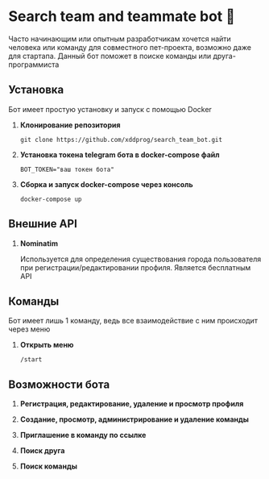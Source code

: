 # Search team and teammate bot 🤝

Часто начинающим или опытным разработчикам хочется найти человека или команду для совместного пет-проекта, возможно даже для стартапа. 
Данный бот поможет в поиске команды или друга-программиста

## Установка
Бот имеет простую установку и запуск с помощью Docker
1. **Клонирование репозитория**
 
    ```
    git clone https://github.com/xddprog/search_team_bot.git
    ```
2. **Установка токена telegram бота в docker-compose файл**
    ```
    BOT_TOKEN="ваш токен бота"
    ```
3. **Сборка и запуск docker-compose через консоль**
    ```
    docker-compose up
    ```
## Внешние API
1. **Nominatim**

   Используется для определения существования города пользователя при регистрации/редактировании профиля. Является бесплатным API 

## Команды
Бот имеет лишь 1 команду, ведь все взаимодействие с ним происходит через меню

1. **Открыть меню**

    ```
    /start
    ```
## Возможности бота
1. **Регистрация, редактирование, удаление и просмотр профиля**

2. **Создание, просмотр, администрирование и удаление команды**

3. **Приглашение в команду по ссылке**

4. **Поиск друга**

5. **Поиск команды**
